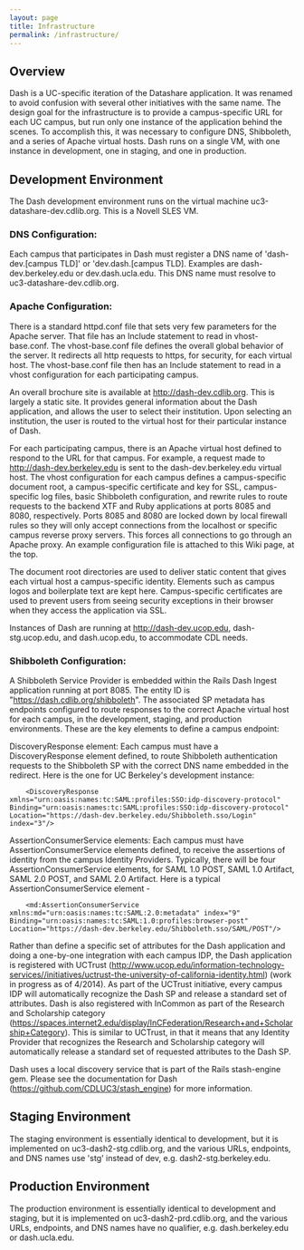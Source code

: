 ```yaml
---
layout: page
title: Infrastructure
permalink: /infrastructure/
---
```


## Overview

Dash is a UC-specific iteration of the Datashare application. It was renamed to avoid confusion with several other initiatives with the same name. The design goal for the infrastructure is to provide a campus-specific URL for each UC campus, but run only one instance of the application behind the scenes. To accomplish this, it was necessary to configure DNS, Shibboleth, and a series of Apache virtual hosts. Dash runs on a single VM, with one instance in development, one in staging, and one in production.

## Development Environment

The Dash development environment runs on the virtual machine uc3-datashare-dev.cdlib.org. This is a Novell SLES VM.

### DNS Configuration:

Each campus that participates in Dash must register a DNS name of 'dash-dev.[campus TLD]' or 'dev.dash.[campus TLD]. Examples are dash-dev.berkeley.edu or dev.dash.ucla.edu. This DNS name must resolve to uc3-datashare-dev.cdlib.org.

### Apache Configuration:

There is a standard httpd.conf file that sets very few parameters for the Apache server. That file has an Include statement to read in vhost-base.conf. The vhost-base.conf file defines the overall global behavior of the server. It redirects all http requests to https, for security, for each virtual host. The vhost-base.conf file then has an Include statement to read in a vhost configuration for each participating campus.

An overall brochure site is available at http://dash-dev.cdlib.org. This is largely a static site. It provides general information about the Dash application, and allows the user to select their institution. Upon selecting an institution, the user is routed to the virtual host for their particular instance of Dash.

For each participating campus, there is an Apache virtual host defined to respond to the URL for that campus. For example, a request made to http://dash-dev.berkeley.edu is sent to the dash-dev.berkeley.edu virtual host. The vhost configuration for each campus defines a campus-specific document root, a campus-specific certificate and key for SSL, campus-specific log files, basic Shibboleth configuration, and rewrite rules to route requests to the backend XTF and Ruby applications at ports 8085 and 8080, respectively. Ports 8085 and 8080 are locked down by local firewall rules so they will only accept connections from the localhost or specific campus reverse proxy servers. This forces all connections to go through an Apache proxy. An example configuration file is attached to this Wiki page, at the top.

The document root directories are used to deliver static content that gives each virtual host a campus-specific identity. Elements such as campus logos and boilerplate text are kept here. Campus-specific certificates are used to prevent users from seeing security exceptions in their browser when they access the application via SSL.

Instances of Dash are running at http://dash-dev.ucop.edu, dash-stg.ucop.edu, and dash.ucop.edu, to accommodate CDL needs.

### Shibboleth Configuration:

A  Shibboleth Service Provider is embedded within the Rails Dash Ingest application running at port 8085. The entity ID is "https://dash.cdlib.org/shibboleth". The associated SP metadata has endpoints configured to route responses to the correct Apache virtual host for each campus, in the development, staging, and production environments. These are the key elements to define a campus endpoint:

DiscoveryResponse element: Each campus must have a DiscoveryResponse element defined, to route Shibboleth authentication requests to the Shibboleth SP with the correct DNS name embedded in the redirect. Here is the one for UC Berkeley's development instance:

```` 
    <DiscoveryResponse xmlns="urn:oasis:names:tc:SAML:profiles:SSO:idp-discovery-protocol" Binding="urn:oasis:names:tc:SAML:profiles:SSO:idp-discovery-protocol" Location="https://dash-dev.berkeley.edu/Shibboleth.sso/Login" index="3"/>
````

AssertionConsumerService elements: Each campus must have AssertionConsumerService elements defined, to receive the assertions of identity from the campus Identity Providers. Typically, there will be four AssertionConsumerService elements, for SAML 1.0 POST, SAML 1.0 Artifact, SAML 2.0 POST, and SAML 2.0 Artifact. Here is a typical AssertionConsumerService element -

````
    <md:AssertionConsumerService xmlns:md="urn:oasis:names:tc:SAML:2.0:metadata" index="9" Binding="urn:oasis:names:tc:SAML:1.0:profiles:browser-post" Location="https://dash-dev.berkeley.edu/Shibboleth.sso/SAML/POST"/>
````

Rather than define a specific set of attributes for the Dash application and doing a one-by-one integration with each campus IDP, the Dash application is registered with UCTrust (http://www.ucop.edu/information-technology-services//initiatives/uctrust-the-university-of-california-identity.html) ﻿(work in progress as of 4/2014). As part of the UCTrust initiative, every campus IDP will automatically recognize the Dash SP and release a standard set of attributes. Dash is also registered with InCommon as part of the Research and Scholarship category (https://spaces.internet2.edu/display/InCFederation/Research+and+Scholarship+Category). This is similar to UCTrust, in that it means that any Identity Provider that recognizes the Research and Scholarship category will automatically release a standard set of requested attributes to the Dash SP.

Dash uses a local discovery service that is part of the Rails stash-engine gem. Please see the documentation for Dash (https://github.com/CDLUC3/stash_engine) for more information.

## Staging Environment

The staging environment is essentially identical to development, but it is implemented on uc3-dash2-stg.cdlib.org, and the various URLs, endpoints, and DNS names use 'stg' instead of dev, e.g. dash2-stg.berkeley.edu.

## Production Environment
The production environment is essentially identical to development and staging, but it is implemented on uc3-dash2-prd.cdlib.org, and the various URLs, endpoints, and DNS names have no qualifier, e.g. dash.berkeley.edu or dash.ucla.edu.

